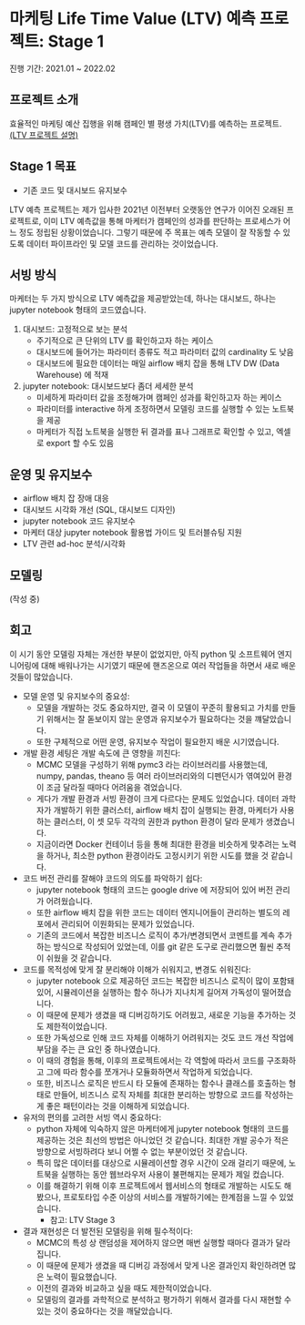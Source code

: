 # 마케팅 Life Time Value (LTV) 예측 프로젝트: Stage 1
진행 기간: 2021.01 ~ 2022.02

## 프로젝트 소개
효율적인 마케팅 예산 집행을 위해 캠페인 별 평생 가치(LTV)를 예측하는 프로젝트.   
[(LTV 프로젝트 설명)](./proj_ltv.md)

## Stage 1 목표
- 기존 코드 및 대시보드 유지보수

LTV 예측 프로젝트는 제가 입사한 2021년 이전부터 오랫동안 연구가 이어진 오래된 프로젝트로, 이미 LTV 예측값을 통해 마케터가 캠페인의 성과를 판단하는 프로세스가 어느 정도 정립된 상황이었습니다. 그렇기 때문에 주 목표는 예측 모델이 잘 작동할 수 있도록 데이터 파이프라인 및 모델 코드를 관리하는 것이었습니다.

## 서빙 방식
마케터는 두 가지 방식으로 LTV 예측값을 제공받았는데, 하나는 대시보드, 하나는 jupyter notebook 형태의 코드였습니다.

1. 대시보드: 고정적으로 보는 분석
    - 주기적으로 큰 단위의 LTV 를 확인하고자 하는 케이스
    - 대시보드에 들어가는 파라미터 종류도 적고 파라미터 값의 cardinality 도 낮음
    - 대시보드에 필요한 데이터는 매일 airflow 배치 잡을 통해 LTV DW (Data Warehouse) 에 적재
2. jupyter notebook: 대시보드보다 좀더 세세한 분석
    - 미세하게 파라미터 값을 조정해가며 캠페인 성과를 확인하고자 하는 케이스
    - 파라미터를 interactive 하게 조정하면서 모델링 코드를 실행할 수 있는 노트북을 제공
    - 마케터가 직접 노트북을 실행한 뒤 결과를 표나 그래프로 확인할 수 있고, 엑셀로 export 할 수도 있음

## 운영 및 유지보수
- airflow 배치 잡 장애 대응
- 대시보드 시각화 개선 (SQL, 대시보드 디자인)
- jupyter notebook 코드 유지보수
- 마케터 대상 jupyter notebook 활용법 가이드 및 트러블슈팅 지원
- LTV 관련 ad-hoc 분석/시각화

## 모델링 
(작성 중)

## 회고
이 시기 동안 모델링 자체는 개선한 부분이 없었지만, 아직 python 및 소프트웨어 엔지니어링에 대해 배워나가는 시기였기 때문에 핸즈온으로 여러 작업들을 하면서 새로 배운 것들이 많았습니다.

- 모델 운영 및 유지보수의 중요성:
    - 모델을 개발하는 것도 중요하지만, 결국 이 모델이 꾸준히 활용되고 가치를 만들기 위해서는 잘 돋보이지 않는 운영과 유지보수가 필요하다는 것을 꺠달았습니다.
    - 또한 구체적으로 어떤 운영, 유지보수 작업이 필요한지 배운 시기였습니다.
- 개발 환경 세팅은 개발 속도에 큰 영향을 끼친다:
    - MCMC 모델을 구성하기 위해 pymc3 라는 라이브러리를 사용했는데, numpy, pandas, theano 등 여러 라이브러리와의 디펜던시가 엮여있어 환경이 조금 달라질 때마다 어려움을 겪었습니다.
    - 게다가 개발 환경과 서빙 환경이 크게 다르다는 문제도 있었습니다. 데이터 과학자가 개발하기 위한 클러스터, airflow 배치 잡이 실행되는 환경, 마케터가 사용하는 클러스터, 이 셋 모두 각각의 권한과 python 환경이 달라 문제가 생겼습니다.
    - 지금이라면 Docker 컨테이너 등을 통해 최대한 환경을 비슷하게 맞추려는 노력을 하거나, 최소한 python 환경이라도 고정시키기 위한 시도를 했을 것 같습니다.
- 코드 버전 관리를 잘해야 코드의 의도를 파악하기 쉽다:
    - jupyter notebook 형태의 코드는 google drive 에 저장되어 있어 버전 관리가 어려웠습니다.
    - 또한 airflow 배치 잡을 위한 코드는 데이터 엔지니어들이 관리하는 별도의 레포에서 관리되어 이원화되는 문제가 있었습니다.
    - 기존의 코드에서 복잡한 비즈니스 로직이 추가/변경되면서 코멘트를 계속 추가하는 방식으로 작성되어 있었는데, 이를 git 같은 도구로 관리했으면 훨씬 추적이 쉬웠을 것 같습니다.
- 코드를 목적성에 맞게 잘 분리해야 이해가 쉬워지고, 변경도 쉬워진다:
    - jupyter notebook 으로 제공하던 코드는 복잡한 비즈니스 로직이 많이 포함돼 있어, 시뮬레이션을 실행하는 함수 하나가 지나치게 길어져 가독성이 떨어졌습니다.
    - 이 때문에 문제가 생겼을 때 디버깅하기도 어려웠고, 새로운 기능을 추가하는 것도 제한적이었습니다.
    - 또한 가독성으로 인해 코드 자체를 이해하기 어려워지는 것도 코드 개선 작업에 부담을 주는 큰 요인 중 하나였습니다.
    - 이 때의 경험을 통해, 이후의 프로젝트에서는 각 역할에 따라서 코드를 구조화하고 그에 따라 함수를 쪼개거나 모듈화하면서 작업하게 되었습니다.
    - 또한, 비즈니스 로직은 반드시 타 모듈에 존재하는 함수나 클래스를 호출하는 형태로 만들어, 비즈니스 로직 자체를 최대한 분리하는 방향으로 코드를 작성하는 게 좋은 패턴이라는 것을 이해하게 되었습니다.
- 유저의 편의를 고려한 서빙 역시 중요하다:
    - python 자체에 익숙하지 않은 마케터에게 jupyter notebook 형태의 코드를 제공하는 것은 최선의 방법은 아니었던 것 같습니다. 최대한 개발 공수가 적은 방향으로 서빙하려다 보니 어쩔 수 없는 부분이었던 것 같습니다.
    - 특히 많은 데이터를 대상으로 시뮬레이션할 경우 시간이 오래 걸리기 때문에, 노트북을 실행하는 동안 웹브라우저 사용이 불편해지는 문제가 제일 컸습니다.
    - 이를 해결하기 위해 이후 프로젝트에서 웹서비스의 형태로 개발하는 시도도 해봤으나, 프로토타입 수준 이상의 서비스를 개발하기에는 한계점을 느낄 수 있었습니다.
        - 참고: LTV Stage 3
- 결과 재현성은 더 발전된 모델링을 위해 필수적이다:
    - MCMC의 특성 상 랜덤성을 제어하지 않으면 매번 실행할 때마다 결과가 달라집니다.
    - 이 때문에 문제가 생겼을 때 디버깅 과정에서 맞게 나온 결과인지 확인하려면 많은 노력이 필요했습니다.
    - 이전의 결과와 비교하고 싶을 때도 제한적이었습니다.
    - 모델링의 결과를 과학적으로 분석하고 평가하기 위해서 결과를 다시 재현할 수 있는 것이 중요하다는 것을 깨달았습니다.
